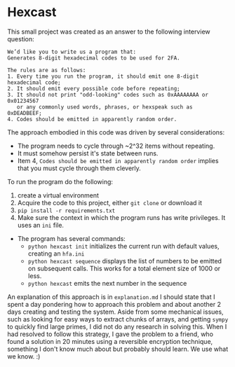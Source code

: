 # Hexcast
This small project was created as an answer to the following interview question:


```
We’d like you to write us a program that:
Generates 8-digit hexadecimal codes to be used for 2FA.

The rules are as follows:
1. Every time you run the program, it should emit one 8-digit hexadecimal code;
2. It should emit every possible code before repeating;
3. It should not print "odd-looking" codes such as 0xAAAAAAAA or 0x01234567 
   or any commonly used words, phrases, or hexspeak such as 0xDEADBEEF;
4. Codes should be emitted in apparently random order.
```

The approach embodied in this code was driven by several considerations:
* The program needs to cycle through ~2^32 items without repeating.
* It must somehow persist it's state between runs.
* Item 4, `Codes should be emitted in apparently random order` implies that you must cycle through them cleverly.

To run the program do the following:
1. create a virtual environment
2. Acquire the code to this project, either `git clone` or download it
3. `pip install -r requirements.txt`
4. Make sure the context in which the program runs has write privileges. It uses an `ini` file.

* The program has several commands:
  * `python hexcast init` initializes the current run with default values, creating an `hfa.ini`
  * `python hexcast sequence` displays the list of numbers to be emitted on subsequent calls. This works for a total element size of 1000 or less.
  * `python hexcast` emits the next number in the sequence

An explanation of this approach is in `explanation.md`
I should state that I spent a day pondering how to approach this problem 
and about another 2 days creating and testing the system. Aside from some mechanical issues, 
such as looking for easy ways to extract chunks of arrays, and getting `sympy` to quickly find large primes,
I did not do any research in solving this.
When I had resolved to follow this strategy, I gave the problem to a friend, 
who found a solution in 20 minutes using a reversible encryption technique, something I don't know much about but probably should learn.
We use what we know. :)
